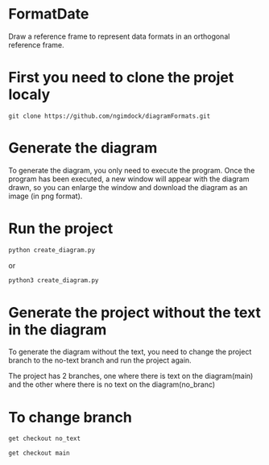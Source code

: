 # FormatDate

Draw a reference frame to represent data formats in an orthogonal reference frame.

# First you need to clone the projet localy

```
git clone https://github.com/ngimdock/diagramFormats.git
```

# Generate the diagram

To generate the diagram, you only need to execute the program. Once the program has been executed, a new window will appear with the diagram drawn, so you can enlarge the window and download the diagram as an image (in png format).

# Run the project

```bash
python create_diagram.py
```

or

```bash
python3 create_diagram.py
```

# Generate the project without the text in the diagram

To generate the diagram without the text, you need to change the project branch to the no-text branch and run the project again.

The project has 2 branches, one where there is text on the diagram(main) and the other where there is no text on the diagram(no_branc)

# To change branch

```bash
get checkout no_text
```

```bash
get checkout main
```
